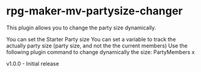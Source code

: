 # rpg-maker-mv-partysize-changer
This plugin allows you to change the party size dynamically.

You can set the Starter Party size
You can set a variable to track the actually party size (party size, and not the the current members)
Use the following plugin command to change dynamically the size: PartyMembers x 


 v1.0.0 - Initial release
